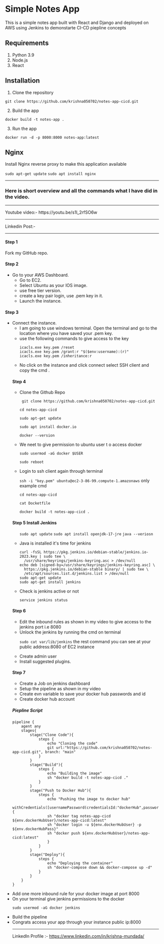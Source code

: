# Simple Notes App
This is a simple notes app built with React and Django and deployed on AWS using Jenkins to demonstarte CI-CD piepline concepts

## Requirements
1. Python 3.9
2. Node.js
3. React

## Installation
1. Clone the repository
```
git clone https://github.com/krishna050702/notes-app-cicd.git
```

2. Build the app
```
docker build -t notes-app .
```

3. Run the app
```
docker run -d -p 8000:8000 notes-app:latest
```

## Nginx

Install Nginx reverse proxy to make this application available

`sudo apt-get update`
`sudo apt install nginx`

<hr>
<h3>Here is short overview and all the commands what I have did in the video.</h3>
<hr>
Youtube video:- https://youtu.be/s1l_2rfSO6w
<hr>
Linkedin Post:- 
<hr>

<h4>Step 1</h4>
<p>Fork my GitHub repo. </p>
<h4> Step 2</h4>
<ul>
<li> Go to your AWS Dashboard. <ul>
    <li> Go to EC2.
    <li> Select Ubuntu as your IOS image.
    <li> use free tier version.
    <li> create a key pair login, use .pem key in it.
    <li> Launch the instance.</ul>
    </li>
</ul>

<h4>Step 3</h4>
<ul>
<li> Connect the instance. <ul>
<li> I am going to use windows terminal. Open the terminal and go to the location where you have saved your .pem key.
<li> use the following commands to give access to the key

```
icacls.exe key.pem /reset
icacls.exe key.pem /grant:r "$($env:username):(r)"
icacls.exe key.pem /inheritance:r
```

<li> No click on the instance and click connect select SSH client and copy the cmd .
</ul>

<h4> Step 4</h4>
<ul>
<li> Clone the Github Repo</li>

``` git clone https://github.com/krishna050702/notes-app-cicd.git```

```cd notes-app-cicd ```

```sudo apt-get update```

```sudo apt install docker.io```

```docker --version```

<li> We neet to give permission to ubuntu user t o access docker</li>

```sudo usermod -aG docker $USER```

```sudo reboot```

<li> Login to ssh client again through terminal</li>

```ssh -i "key.pem" ubuntu@ec2-3-86-99.compute-1.amazonaws```  only example cmd 

```cd notes-app-cicd```

```cat Docketfile```

```docker build -t notes-app-cicd .```

</ul>

<h4>Step 5 Install Jenkins</h4>
<ul>

```sudo apt update```
```sudo apt install openjdk-17-jre```
```java --veriosn```
<li> Java is installed it's time for jenkins

```
curl -fsSL https://pkg.jenkins.io/debian-stable/jenkins.io-2023.key | sudo tee \
  /usr/share/keyrings/jenkins-keyring.asc > /dev/null
echo deb [signed-by=/usr/share/keyrings/jenkins-keyring.asc] \
  https://pkg.jenkins.io/debian-stable binary/ | sudo tee \
  /etc/apt/sources.list.d/jenkins.list > /dev/null
sudo apt-get update
sudo apt-get install jenkins
```

<li>Check is jenkins active or not</li>

```service jenkins status```

</ul>

<h4>Step 6</h4>
<ul>
<li> Edit the inbound rules as shown in my video to give access to the jenkins port i.e 8080
<li> Unlock the jenkins by running the cmd on terminal 

```sudo cat var/lib/jenkins``` the rest command you can see at your public address:8080 of EC2 instance

<li> Create admin user
<li> Install suggested plugins.
</ul>

<h4>Step 7</h4>
<ul>
<li> Create a Job on jenkins dashboard
<li> Setup the pipeline as shown in my video
<li> Create evn variable to save your docker hub passwords and id
<li> Create docker hub account
</ul>

<h5>Piepline Script</h5>

```
pipeline {
    agent any 
    stages{
        stage("Clone Code"){
            steps {
                echo "Cloning the code"
                git url:"https://github.com/krishna050702/notes-app-cicd.git", branch: "main"
            }
        }
        stage("Build"){
            steps {
                echo "Building the image"
                sh "docker build -t notes-app-cicd ."
            }
        }
        stage("Push to Docker Hub"){
            steps {
                echo "Pushing the image to docker hub"
                withCredentials([usernamePassword(credentialsId:"dockerHub",passwordVariable:"dockerHubPass",usernameVariable:"dockerHubUser")]){
                sh "docker tag notes-app-cicd ${env.dockerHubUser}/notes-app-cicd:latest"
                sh "docker login -u ${env.dockerHubUser} -p ${env.dockerHubPass}"
                sh "docker push ${env.dockerHubUser}/notes-app-cicd:latest"
                }
            }
        }
        stage("Deploy"){
            steps {
                echo "Deploying the container"
                sh "docker-compose down && docker-compose up -d"
            }
        }
    }
}
```

<li> Add one more inbound rule for your docker image at port 8000
<li> On your terminal give jenkins permissions to the docker

```sudo usermod -aG docker jenkins```

<li> Build the pipeline 
<li> Congrats access your app through your instance public ip:8000

<hr>

LinkedIn Profile :- https://www.linkedin.com/in/krishna-mundada/
